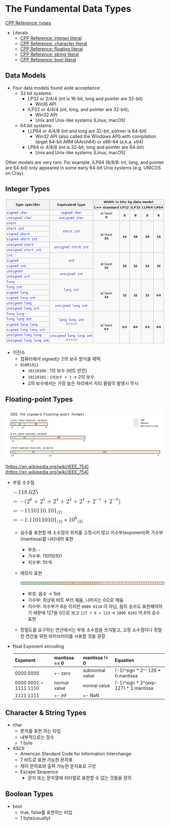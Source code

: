 # The Fundamental Data Types

[CPP Reference: types](https://en.cppreference.com/w/cpp/language/types)

- Literals
    - [CPP Reference: integer literal](https://en.cppreference.com/w/cpp/language/integer_literal)
    - [CPP Reference: character literal](https://en.cppreference.com/w/cpp/language/character_literal)
    - [CPP Reference: floating literal](https://en.cppreference.com/w/cpp/language/floating_literal)
    - [CPP Reference: string literal](https://en.cppreference.com/w/cpp/language/string_literal)
    - [CPP Reference: bool literal](https://en.cppreference.com/w/cpp/language/bool_literal)

## Data Models

- Four data models found wide acceptance:
    - 32 bit systems:
        - LP32 or 2/4/4 (int is 16-bit, long and pointer are 32-bit)
            - Win16 API
        - ILP32 or 4/4/4 (int, long, and pointer are 32-bit);
            - Win32 API
            - Unix and Unix-like systems (Linux, macOS)
    - 64 bit systems:
        - LLP64 or 4/4/8 (int and long are 32-bit, pointer is 64-bit)
            - Win32 API (also called the Windows API) with compilation target 64-bit ARM (AArch64) or x86-64 (a.k.a. x64)
        - LP64 or 4/8/8 (int is 32-bit, long and pointer are 64-bit)
            - Unix and Unix-like systems (Linux, macOS)

Other models are very rare. For example, ILP64 (8/8/8: int, long, and pointer are 64-bit) only appeared in some early 64-bit Unix systems (e.g. UNICOS on Cray).

## Integer Types

![Untitled](../img/ch02/Untitled.png)

- 이진수
    - 컴퓨터에서 signed는 2의 보수 방식을 채택
    - `01001011`
        - `10110100` : 1의 보수 (비트 반전)
        - `10110101` : `1의보수 + 1` → 2의 보수
        - 2의 보수에서는 가장 높은 자리에서 자리 올림이 발생시 무시

## Floating-point Types

![Untitled](../img/ch02/Untitled%201.png)

[https://en.wikipedia.org/wiki/IEEE_754](https://en.wikipedia.org/wiki/IEEE_754)

- 부동 소수점
    
    ![equation.png](../img/ch02/equation.png)
    
    - 실수를 표현할 때 소수점의 위치를 고정시키 않고 지수부(exponent)와 가수부(mantissa)를 나타내어 표현
        - 부호: -
        - 가수부: 110110101
        - 지수부: 10^6
    - 메모리 표현
        
        ![Untitled](../img/ch02/Untitled%202.png)
        
        - 부호: 음수 → 1bit
        - 가수부: 최상위 비트 부터 채움, 나머지는 0으로 채움
        - 지수부: 지수부가 6승 이지만 `0000 0110` 이 아님, 음의 승수도 표현해야하기 때문에 127을 0으로 보고 `127 + 6 = 133` → `1000 0101` 이 6의 승수 표현
    - 정밀도를 요구하는 연산에서는 부동 소수점을 쓰지말고, 고정 소수점이나 정밀한 연산을 위한 라이브러리를 사용할 것을 권장

- float Exponent encoding
    
    
    | Exponent | mantissa == 0 | mantissa != 0 | Equation |
    | --- | --- | --- | --- |
    | 0000 0000 | +- zero | subnormal value | (-1)^sign * 2^-126 * 0.mantissa |
    | 0000 0001 ~ 1111 1110 | normal value | normal value | (-1)^sign * 2^(exp-127) * 1.mantissa |
    | 1111 1111 | +- inf | +- NaN |  |

## Character & String Types

- char
    - 문자를 표현 하는 타입
    - 내부적으로는 정수
    - 1 byte
- ASCII
    - American Standard Code for Information Interchange
    - 7 비트로 표현 가능한 문자표
    - 제어 문자표와 출력 가능한 문자표로 구성
    - Escape Sequence
        - 문자 또는 문자열에 리터럴로 표현할 수 없는 것들을 정의

## Boolean Types

- bool
    - true, false를 표현하는 타입
    - 1 byte(usually)